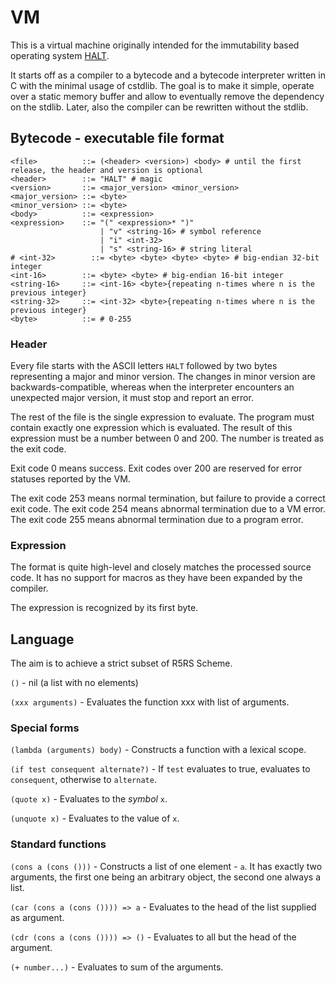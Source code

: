 # VM

This is a virtual machine originally intended for the immutability based operating system [HALT](https://github.com/augustl/halt).

It starts off as a compiler to a bytecode and a bytecode interpreter written in C with the minimal usage of
cstdlib. The goal is to make it simple, operate over a static memory buffer and allow to eventually remove the
dependency on the stdlib. Later, also the compiler can be rewritten without the stdlib.

## Bytecode - executable file format

    <file>          ::= (<header> <version>) <body> # until the first release, the header and version is optional
    <header>        ::= "HALT" # magic
    <version>       ::= <major_version> <minor_version>
    <major_version> ::= <byte>
    <minor_version> ::= <byte>
    <body>          ::= <expression>
    <expression>    ::= "(" <expression>* ")"
                        | "v" <string-16> # symbol reference
                        | "i" <int-32>
                        | "s" <string-16> # string literal
    # <int-32>        ::= <byte> <byte> <byte> <byte> # big-endian 32-bit integer
    <int-16>        ::= <byte> <byte> # big-endian 16-bit integer
    <string-16>     ::= <int-16> <byte>{repeating n-times where n is the previous integer}
    <string-32>     ::= <int-32> <byte>{repeating n-times where n is the previous integer}
    <byte>          ::= # 0-255

### Header

Every file starts with the ASCII letters `HALT` followed by two bytes representing a major and minor version. The
changes in minor version are backwards-compatible, whereas when the interpreter encounters an unexpected major version,
it must stop and report an error.

The rest of the file is the single expression to evaluate. The program must contain exactly one expression which is
evaluated. The result of this expression must be a number between 0 and 200. The number is treated as the exit code.

Exit code 0 means success. Exit codes over 200 are reserved for error statuses reported by the VM.

The exit code 253 means normal termination, but failure to provide a correct exit code.
The exit code 254 means abnormal termination due to a VM error.
The exit code 255 means abnormal termination due to a program error.

### Expression

The format is quite high-level and closely matches the processed source code. It has no support for macros as they have
been expanded by the compiler.

The expression is recognized by its first byte.

## Language

The aim is to achieve a strict subset of R5RS Scheme.

`()` - nil (a list with no elements)

`(xxx arguments)` - Evaluates the function xxx with list of arguments.

### Special forms

`(lambda (arguments) body)` - Constructs a function with a lexical scope.

`(if test consequent alternate?)` - If `test` evaluates to true, evaluates to `consequent`, otherwise to `alternate`.

`(quote x)` - Evaluates to the _symbol_ `x`.

`(unquote x)` - Evaluates to the value of `x`.

### Standard functions

`(cons a (cons ()))` - Constructs a list of one element - `a`.
                       It has exactly two arguments, the first one being an arbitrary object, the second one always
                       a list.

`(car (cons a (cons ()))) => a`  - Evaluates to the head of the list supplied as argument.

`(cdr (cons a (cons ()))) => ()` - Evaluates to all but the head of the argument.

`(+ number...)` - Evaluates to sum of the arguments.
